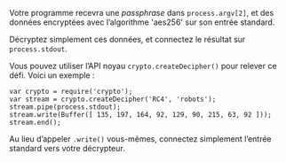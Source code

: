 Votre programme recevra une *passphrase* dans `process.argv[2]`, et
des données encryptées avec l’algorithme 'aes256' sur son entrée standard.

Décryptez simplement ces données, et connectez le résultat sur
`process.stdout`.

Vous pouvez utiliser l’API noyau `crypto.createDecipher()` pour relever ce
défi.  Voici un exemple :

    var crypto = require('crypto');
    var stream = crypto.createDecipher('RC4', 'robots');
    stream.pipe(process.stdout);
    stream.write(Buffer([ 135, 197, 164, 92, 129, 90, 215, 63, 92 ]));
    stream.end();

Au lieu d’appeler `.write()` vous-mêmes, connectez simplement l’entrée
standard vers votre décrypteur.

